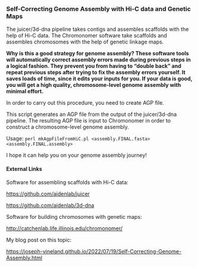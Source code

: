 ### Self-Correcting Genome Assembly with Hi-C data and Genetic Maps

The juicer/3d-dna pipeline takes contigs and assembles scaffolds with the help of Hi-C data.  The Chromonomer software take scaffolds and assembles chromosomes with the help of genetic linkage maps.

**Why is this a good strategy for genome assembly?  These software tools will automatically correct assembly errors made during previous steps in a logical fashion.  They prevent you from having to “double back” and repeat previous steps after trying to fix the assembly errors yourself.  It saves loads of time, since it edits your inputs for you.  If your data is good, you will get a high quality, chromosome-level genome assembly with minimal effort.**

In order to carry out this procedure, you need to create AGP file.

This script generates an AGP file from the output of the juicer/3d-dna pipeline.  The resulting AGP file is input to Chromonomer in order to construct a chromosome-level genome assembly.

Usage: `perl mkAgpFileFromHiC.pl <assembly.FINAL.fasta> <assembly.FINAL.assembly>`

I hope it can help you on your genome assembly journey!

#### External Links

Software for assembling scaffolds with Hi-C data:

https://github.com/aidenlab/juicer

https://github.com/aidenlab/3d-dna

Software for building chromosomes with genetic maps:

http://catchenlab.life.illinois.edu/chromonomer/

My blog post on this topic:

https://joseph-vineland.github.io/2022/07/19/Self-Correcting-Genome-Assembly.html
